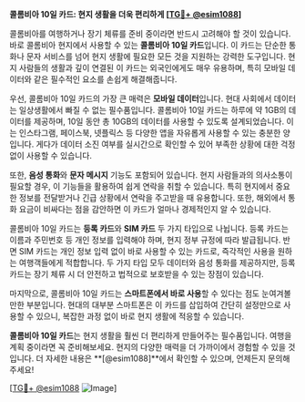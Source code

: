 **콜롬비아 10일 카드: 현지 생활을 더욱 편리하게 [[TG💪+ @esim1088](https://t.me/s/esim1088)]**

콜롬비아를 여행하거나 장기 체류를 준비 중이라면 반드시 고려해야 할 것이 있습니다. 바로 콜롬비아 현지에서 사용할 수 있는 **콜롬비아 10일 카드**입니다. 이 카드는 단순한 통화나 문자 서비스를 넘어 현지 생활에 필요한 모든 것을 지원하는 강력한 도구입니다. 현지 사람들의 생활과 깊이 연결된 이 카드는 외국인에게도 매우 유용하며, 특히 모바일 데이터와 같은 필수적인 요소를 손쉽게 해결해줍니다.

우선, 콜롬비아 10일 카드의 가장 큰 매력은 **모바일 데이터**입니다. 현대 사회에서 데이터는 일상생활에서 빠질 수 없는 필수품입니다. 콜롬비아 10일 카드는 하루에 약 1GB의 데이터를 제공하며, 10일 동안 총 10GB의 데이터를 사용할 수 있도록 설계되었습니다. 이는 인스타그램, 페이스북, 넷플릭스 등 다양한 앱을 자유롭게 사용할 수 있는 충분한 양입니다. 게다가 데이터 소진 여부를 실시간으로 확인할 수 있어 부족한 상황에 대한 걱정 없이 사용할 수 있습니다.

또한, **음성 통화**와 **문자 메시지** 기능도 포함되어 있습니다. 현지 사람들과의 의사소통이 필요할 경우, 이 기능들을 활용하여 쉽게 연락을 취할 수 있습니다. 특히 현지에서 중요한 정보를 전달받거나 긴급 상황에서 연락을 주고받을 때 유용합니다. 또한, 해외에서 통화 요금이 비싸다는 점을 감안하면 이 카드가 얼마나 경제적인지 알 수 있습니다.

콜롬비아 10일 카드는 **등록 카드**와 **SIM 카드** 두 가지 타입으로 나뉩니다. 등록 카드는 이름과 주민번호 등 개인 정보를 입력해야 하며, 현지 정부 규정에 따라 발급됩니다. 반면 SIM 카드는 개인 정보 입력 없이 바로 사용할 수 있는 카드로, 즉각적인 사용을 원하는 여행객들에게 적합합니다. 두 가지 타입 모두 데이터와 음성 통화를 제공하지만, 등록 카드는 장기 체류 시 더 안전하고 법적으로 보호받을 수 있는 장점이 있습니다.

마지막으로, 콜롬비아 10일 카드는 **스마트폰에서 바로 사용**할 수 있다는 점도 눈여겨볼 만한 부분입니다. 현대의 대부분 스마트폰은 이 카드를 삽입하여 간단히 설정만으로 사용할 수 있으니, 복잡한 과정 없이 바로 현지 생활에 적응할 수 있습니다.

**콜롬비아 10일 카드**는 현지 생활을 훨씬 더 편리하게 만들어주는 필수품입니다. 여행을 계획 중이라면 꼭 준비해보세요. 현지의 다양한 매력을 더 가까이에서 경험할 수 있을 것입니다. 더 자세한 내용은 **[@esim1088]**에서 확인할 수 있으며, 언제든지 문의해주세요!

[[TG💪+ @esim1088](https://t.me/s/esim1088) ![Image](https://i.postimg.cc/Y0z9fWf4/image.png)]